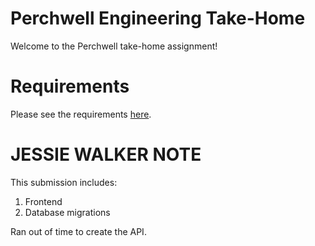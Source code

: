 # Perchwell Engineering Take-Home

Welcome to the Perchwell take-home assignment!

# Requirements

Please see the requirements [here](https://github.com/RivingtonHoldings/engineering_take_home/blob/main/REQUIREMENTS.md).

# JESSIE WALKER NOTE

This submission includes:
1. Frontend
2. Database migrations

Ran out of time to create the API.
